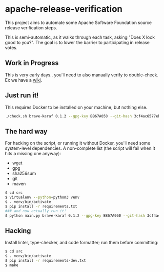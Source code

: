 # apache-release-verification
This project aims to automate some Apache Software Foundation source release verification steps.

This is semi-automatic, as it walks through each task, asking "Does X look good to you?". The goal is
to lower the barrier to participating in release votes.

## Work in Progress
This is very early days.. you'll need to also manually verify to double-check. Ex we have a [wiki](https://cwiki.apache.org/confluence/display/ZIPKIN/Verifying+a+Source+Release).

## Just run it!

This requires Docker to be installed on your machine, but nothing else.

```bash
./check.sh brave-karaf 0.1.2 --gpg-key BB67A050 --git-hash 3cf4ac6577eb0d4775d20f24814e7a0852fa1635
```

## The hard way

For hacking on the script, or running it without Docker, you'll need some system-level dependencies.
A non-complete list (the script will fail when it hits a missing one anyway):

* wget
* gpg
* sha256sum
* git
* maven

```bash
$ cd src
$ virtualenv --python=python3 venv
$ . venv/bin/activate
$ pip install -r requirements.txt
### and now actually run it!
$ python main.py brave-karaf 0.1.2 --gpg-key BB67A050 --git-hash 3cf4ac6577eb0d4775d20f24814e7a0852fa1635
```

## Hacking

Install linter, type-checker, and code formatter; run them before committing:

```bash
$ cd src
$ . venv/bin/activate
$ pip install -r requirements-dev.txt
$ make
```
